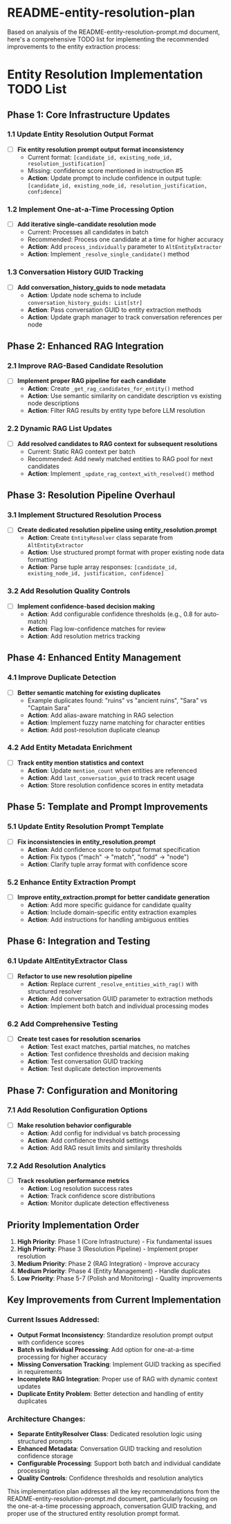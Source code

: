 # README-entity-resolution-plan

Based on analysis of the README-entity-resolution-prompt.md document, here's a comprehensive TODO list for implementing the recommended improvements to the entity extraction process:

# Entity Resolution Implementation TODO List

## Phase 1: Core Infrastructure Updates

### 1.1 Update Entity Resolution Output Format
- [ ] **Fix entity resolution prompt output format inconsistency**
  - Current format: `[candidate_id, existing_node_id, resolution_justification]`
  - Missing: confidence score mentioned in instruction #5
  - **Action**: Update prompt to include confidence in output tuple: `[candidate_id, existing_node_id, resolution_justification, confidence]`

### 1.2 Implement One-at-a-Time Processing Option
- [ ] **Add iterative single-candidate resolution mode**
  - Current: Processes all candidates in batch
  - Recommended: Process one candidate at a time for higher accuracy
  - **Action**: Add `process_individually` parameter to `AltEntityExtractor`
  - **Action**: Implement `_resolve_single_candidate()` method

### 1.3 Conversation History GUID Tracking
- [ ] **Add conversation_history_guids to node metadata**
  - **Action**: Update node schema to include `conversation_history_guids: List[str]`
  - **Action**: Pass conversation GUID to entity extraction methods
  - **Action**: Update graph manager to track conversation references per node

## Phase 2: Enhanced RAG Integration

### 2.1 Improve RAG-Based Candidate Resolution
- [ ] **Implement proper RAG pipeline for each candidate**
  - **Action**: Create `_get_rag_candidates_for_entity()` method
  - **Action**: Use semantic similarity on candidate description vs existing node descriptions
  - **Action**: Filter RAG results by entity type before LLM resolution

### 2.2 Dynamic RAG List Updates
- [ ] **Add resolved candidates to RAG context for subsequent resolutions**
  - Current: Static RAG context per batch
  - Recommended: Add newly matched entities to RAG pool for next candidates
  - **Action**: Implement `_update_rag_context_with_resolved()` method

## Phase 3: Resolution Pipeline Overhaul

### 3.1 Implement Structured Resolution Process
- [ ] **Create dedicated resolution pipeline using entity_resolution.prompt**
  - **Action**: Create `EntityResolver` class separate from `AltEntityExtractor`
  - **Action**: Use structured prompt format with proper existing node data formatting
  - **Action**: Parse tuple array responses: `[candidate_id, existing_node_id, justification, confidence]`

### 3.2 Add Resolution Quality Controls
- [ ] **Implement confidence-based decision making**
  - **Action**: Add configurable confidence thresholds (e.g., 0.8 for auto-match)
  - **Action**: Flag low-confidence matches for review
  - **Action**: Add resolution metrics tracking

## Phase 4: Enhanced Entity Management

### 4.1 Improve Duplicate Detection
- [ ] **Better semantic matching for existing duplicates**
  - Example duplicates found: "ruins" vs "ancient ruins", "Sara" vs "Captain Sara"
  - **Action**: Add alias-aware matching in RAG selection
  - **Action**: Implement fuzzy name matching for character entities
  - **Action**: Add post-resolution duplicate cleanup

### 4.2 Add Entity Metadata Enrichment
- [ ] **Track entity mention statistics and context**
  - **Action**: Update `mention_count` when entities are referenced
  - **Action**: Add `last_conversation_guid` to track recent usage
  - **Action**: Store resolution confidence scores in entity metadata

## Phase 5: Template and Prompt Improvements

### 5.1 Update Entity Resolution Prompt Template
- [ ] **Fix inconsistencies in entity_resolution.prompt**
  - **Action**: Add confidence score to output format specification
  - **Action**: Fix typos ("mach" → "match", "nodd" → "node")
  - **Action**: Clarify tuple array format with confidence score

### 5.2 Enhance Entity Extraction Prompt
- [ ] **Improve entity_extraction.prompt for better candidate generation**
  - **Action**: Add more specific guidance for candidate quality
  - **Action**: Include domain-specific entity extraction examples
  - **Action**: Add instructions for handling ambiguous entities

## Phase 6: Integration and Testing

### 6.1 Update AltEntityExtractor Class
- [ ] **Refactor to use new resolution pipeline**
  - **Action**: Replace current `_resolve_entities_with_rag()` with structured resolver
  - **Action**: Add conversation GUID parameter to extraction methods
  - **Action**: Implement both batch and individual processing modes

### 6.2 Add Comprehensive Testing
- [ ] **Create test cases for resolution scenarios**
  - **Action**: Test exact matches, partial matches, no matches
  - **Action**: Test confidence thresholds and decision making
  - **Action**: Test conversation GUID tracking
  - **Action**: Test duplicate detection improvements

## Phase 7: Configuration and Monitoring

### 7.1 Add Resolution Configuration Options
- [ ] **Make resolution behavior configurable**
  - **Action**: Add config for individual vs batch processing
  - **Action**: Add confidence threshold settings
  - **Action**: Add RAG result limits and similarity thresholds

### 7.2 Add Resolution Analytics
- [ ] **Track resolution performance metrics**
  - **Action**: Log resolution success rates
  - **Action**: Track confidence score distributions
  - **Action**: Monitor duplicate detection effectiveness

## Priority Implementation Order

1. **High Priority**: Phase 1 (Core Infrastructure) - Fix fundamental issues
2. **High Priority**: Phase 3 (Resolution Pipeline) - Implement proper resolution
3. **Medium Priority**: Phase 2 (RAG Integration) - Improve accuracy
4. **Medium Priority**: Phase 4 (Entity Management) - Handle duplicates
5. **Low Priority**: Phase 5-7 (Polish and Monitoring) - Quality improvements

## Key Improvements from Current Implementation

### Current Issues Addressed:
- **Output Format Inconsistency**: Standardize resolution prompt output with confidence scores
- **Batch vs Individual Processing**: Add option for one-at-a-time processing for higher accuracy
- **Missing Conversation Tracking**: Implement GUID tracking as specified in requirements
- **Incomplete RAG Integration**: Proper use of RAG with dynamic context updates
- **Duplicate Entity Problem**: Better detection and handling of entity duplicates

### Architecture Changes:
- **Separate EntityResolver Class**: Dedicated resolution logic using structured prompts
- **Enhanced Metadata**: Conversation GUID tracking and resolution confidence storage
- **Configurable Processing**: Support both batch and individual candidate processing
- **Quality Controls**: Confidence thresholds and resolution analytics

This implementation plan addresses all the key recommendations from the README-entity-resolution-prompt.md document, particularly focusing on the one-at-a-time processing approach, conversation GUID tracking, and proper use of the structured entity resolution prompt format.



